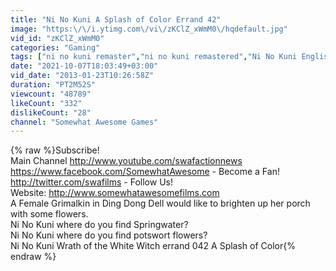 ```yaml
---
title: "Ni No Kuni A Splash of Color Errand 42"
image: "https:\/\/i.ytimg.com\/vi\/zKClZ_xWmM0\/hqdefault.jpg"
vid_id: "zKClZ_xWmM0"
categories: "Gaming"
tags: ["ni no kuni remaster","ni no kuni remastered","Ni No Kuni English"]
date: "2021-10-07T18:03:49+03:00"
vid_date: "2013-01-23T10:26:58Z"
duration: "PT2M52S"
viewcount: "48789"
likeCount: "332"
dislikeCount: "28"
channel: "Somewhat Awesome Games"
---
```

{% raw %}Subscribe!<br />Main Channel <a rel="nofollow" target="blank" href="http://www.youtube.com/swafactionnews">http://www.youtube.com/swafactionnews</a><br /><a rel="nofollow" target="blank" href="https://www.facebook.com/SomewhatAwesome">https://www.facebook.com/SomewhatAwesome</a> - Become a Fan!<br /><a rel="nofollow" target="blank" href="http://twitter.com/swafilms">http://twitter.com/swafilms</a> - Follow Us!<br />Website: <a rel="nofollow" target="blank" href="http://www.somewhatawesomefilms.com">http://www.somewhatawesomefilms.com</a><br />A Female Grimalkin in Ding Dong Dell would like to brighten up her porch with some flowers.<br />Ni No Kuni where do you find Springwater?<br />Ni No Kuni where do you find potswort flowers?<br />Ni No Kuni Wrath of the White Witch errand 042 A Splash of Color{% endraw %}
